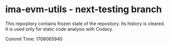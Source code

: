# ima-evm-utils - next-testing branch

This repository contains frozen state of the repository.
Its history is cleared. It is used only for static code
analysis with Codacy.

Commit Time: 1708065940